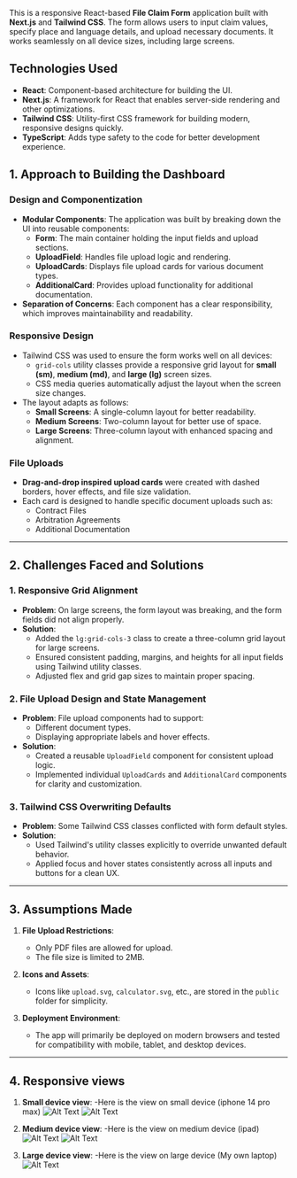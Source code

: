 
This is a responsive React-based **File Claim Form** application built with **Next.js** and **Tailwind CSS**. The form allows users to input claim values, specify place and language details, and upload necessary documents. It works seamlessly on all device sizes, including large screens.

## **Technologies Used**

- **React**: Component-based architecture for building the UI.
- **Next.js**: A framework for React that enables server-side rendering and other optimizations.
- **Tailwind CSS**: Utility-first CSS framework for building modern, responsive designs quickly.
- **TypeScript**: Adds type safety to the code for better development experience.


## **1. Approach to Building the Dashboard**

### **Design and Componentization**
- **Modular Components**: The application was built by breaking down the UI into reusable components:
  - **Form**: The main container holding the input fields and upload sections.
  - **UploadField**: Handles file upload logic and rendering.
  - **UploadCards**: Displays file upload cards for various document types.
  - **AdditionalCard**: Provides upload functionality for additional documentation.
- **Separation of Concerns**: Each component has a clear responsibility, which improves maintainability and readability.

### **Responsive Design**
- Tailwind CSS was used to ensure the form works well on all devices:
  - `grid-cols` utility classes provide a responsive grid layout for **small (sm)**, **medium (md)**, and **large (lg)** screen sizes.
  - CSS media queries automatically adjust the layout when the screen size changes.
- The layout adapts as follows:
  - **Small Screens**: A single-column layout for better readability.
  - **Medium Screens**: Two-column layout for better use of space.
  - **Large Screens**: Three-column layout with enhanced spacing and alignment.

### **File Uploads**
- **Drag-and-drop inspired upload cards** were created with dashed borders, hover effects, and file size validation.
- Each card is designed to handle specific document uploads such as:
  - Contract Files
  - Arbitration Agreements
  - Additional Documentation

---

## **2. Challenges Faced and Solutions**

### **1. Responsive Grid Alignment**
- **Problem**: On large screens, the form layout was breaking, and the form fields did not align properly.
- **Solution**:
  - Added the `lg:grid-cols-3` class to create a three-column grid layout for large screens.
  - Ensured consistent padding, margins, and heights for all input fields using Tailwind utility classes.
  - Adjusted flex and grid gap sizes to maintain proper spacing.

### **2. File Upload Design and State Management**
- **Problem**: File upload components had to support:
  - Different document types.
  - Displaying appropriate labels and hover effects.
- **Solution**:
  - Created a reusable `UploadField` component for consistent upload logic.
  - Implemented individual `UploadCards` and `AdditionalCard` components for clarity and customization.

### **3. Tailwind CSS Overwriting Defaults**
- **Problem**: Some Tailwind CSS classes conflicted with form default styles.
- **Solution**:
  - Used Tailwind's utility classes explicitly to override unwanted default behavior.
  - Applied focus and hover states consistently across all inputs and buttons for a clean UX.

---

## **3. Assumptions Made**

1. **File Upload Restrictions**:
   - Only PDF files are allowed for upload.
   - The file size is limited to 2MB.

4. **Icons and Assets**:
   - Icons like `upload.svg`, `calculator.svg`, etc., are stored in the `public` folder for simplicity.

5. **Deployment Environment**:
   - The app will primarily be deployed on modern browsers and tested for compatibility with mobile, tablet, and desktop devices.


---
## **4. Responsive views**

1. **Small device view**:
   -Here is the view on small device (iphone 14 pro max)
![Alt Text](/public/small1.png)
![Alt Text](/public/small2.png)


2. **Medium device view**:
   -Here is the view on medium device (ipad)
![Alt Text](/public/medium1.png)
![Alt Text](/public/Medium2.png)

2. **Large device view**:
   -Here is the view on large device (My own laptop)
![Alt Text](/public/large1.png)
